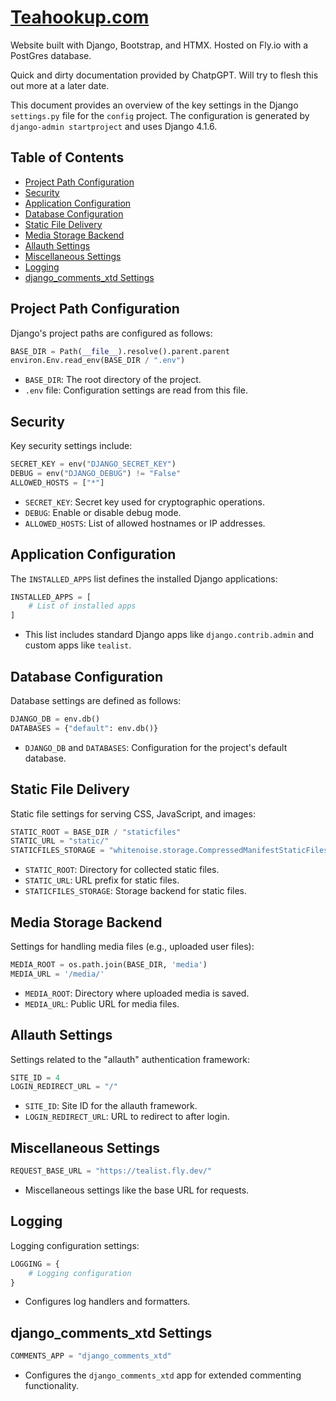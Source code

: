 # [Teahookup.com](https://teahookup.com/)

Website built with Django, Bootstrap, and HTMX. Hosted on Fly.io with a PostGres database.

Quick and dirty documentation provided by ChatpGPT. Will try to flesh this out more at a later date. 

This document provides an overview of the key settings in the Django `settings.py` file for the `config` project. The configuration is generated by `django-admin startproject` and uses Django 4.1.6.

## Table of Contents
- [Project Path Configuration](#project-path-configuration)
- [Security](#security)
- [Application Configuration](#application-configuration)
- [Database Configuration](#database-configuration)
- [Static File Delivery](#static-file-delivery)
- [Media Storage Backend](#media-storage-backend)
- [Allauth Settings](#allauth-settings)
- [Miscellaneous Settings](#miscellaneous-settings)
- [Logging](#logging)
- [django_comments_xtd Settings](#django_comments_xtd-settings)


## Project Path Configuration

Django's project paths are configured as follows:

```python
BASE_DIR = Path(__file__).resolve().parent.parent
environ.Env.read_env(BASE_DIR / ".env")
```

- `BASE_DIR`: The root directory of the project.
- `.env` file: Configuration settings are read from this file.

## Security

Key security settings include:

```python
SECRET_KEY = env("DJANGO_SECRET_KEY")
DEBUG = env("DJANGO_DEBUG") != "False"
ALLOWED_HOSTS = ["*"]
```

- `SECRET_KEY`: Secret key used for cryptographic operations.
- `DEBUG`: Enable or disable debug mode.
- `ALLOWED_HOSTS`: List of allowed hostnames or IP addresses.

## Application Configuration

The `INSTALLED_APPS` list defines the installed Django applications:

```python
INSTALLED_APPS = [
    # List of installed apps
]
```

- This list includes standard Django apps like `django.contrib.admin` and custom apps like `tealist`.

## Database Configuration

Database settings are defined as follows:

```python
DJANGO_DB = env.db()
DATABASES = {"default": env.db()}
```

- `DJANGO_DB` and `DATABASES`: Configuration for the project's default database.

## Static File Delivery

Static file settings for serving CSS, JavaScript, and images:

```python
STATIC_ROOT = BASE_DIR / "staticfiles"
STATIC_URL = "static/"
STATICFILES_STORAGE = "whitenoise.storage.CompressedManifestStaticFilesStorage"
```

- `STATIC_ROOT`: Directory for collected static files.
- `STATIC_URL`: URL prefix for static files.
- `STATICFILES_STORAGE`: Storage backend for static files.

## Media Storage Backend

Settings for handling media files (e.g., uploaded user files):

```python
MEDIA_ROOT = os.path.join(BASE_DIR, 'media')
MEDIA_URL = '/media/'
```

- `MEDIA_ROOT`: Directory where uploaded media is saved.
- `MEDIA_URL`: Public URL for media files.

## Allauth Settings

Settings related to the "allauth" authentication framework:

```python
SITE_ID = 4
LOGIN_REDIRECT_URL = "/"
```

- `SITE_ID`: Site ID for the allauth framework.
- `LOGIN_REDIRECT_URL`: URL to redirect to after login.

## Miscellaneous Settings

```python
REQUEST_BASE_URL = "https://tealist.fly.dev/"
```

- Miscellaneous settings like the base URL for requests.

## Logging

Logging configuration settings:

```python
LOGGING = {
    # Logging configuration
}
```

- Configures log handlers and formatters.

## django_comments_xtd Settings

```python
COMMENTS_APP = "django_comments_xtd"
```

- Configures the `django_comments_xtd` app for extended commenting functionality.
